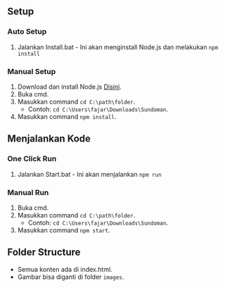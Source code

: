 ## Setup
### Auto Setup
1. Jalankan Install.bat - Ini akan menginstall Node.js dan melakukan `npm install`

### Manual Setup
1. Download dan install Node.js [Disini](https://nodejs.org/en).
2. Buka cmd.
3. Masukkan command `cd C:\path\folder`.
   - Contoh: `cd C:\Users\fajar\Downloads\Sundoman`.
4. Masukkan command `npm install`.

## Menjalankan Kode
### One Click Run
1. Jalankan Start.bat - Ini akan menjalankan `npm run`

### Manual Run
1. Buka cmd.
2. Masukkan command `cd C:\path\folder`.
   - Contoh: `cd C:\Users\fajar\Downloads\Sundoman`.
3. Masukkan command `npm start`.

## Folder Structure
- Semua konten ada di index.html.
- Gambar bisa diganti di folder `images`.